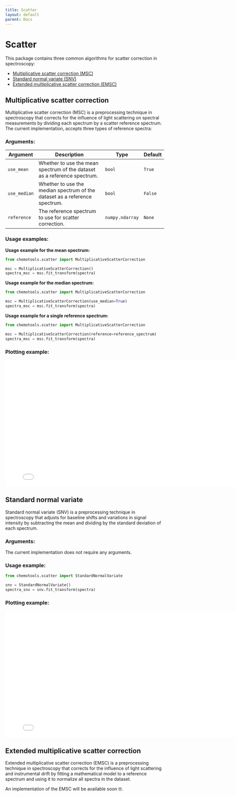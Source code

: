 ```yaml
---
title: Scatter
layout: default
parent: Docs
---
```


# __Scatter__

This package contains three common algorithms for scatter correction in spectroscopy:

- [Multiplicative scatter correction (MSC)](#multiplicative-scatter-correction)
- [Standard normal variate (SNV)](#standard-normal-variate)
- [Extended multiplicative scatter correction (EMSC)](#extended-multiplicative-scatter-correction)

## __Multiplicative scatter correction__
Multiplicative scatter correction (MSC) is a preprocessing technique in spectroscopy that corrects for the influence of light scattering on spectral measurements by dividing each spectrum by a scatter reference spectrum. The current implementation, accepts three types of reference spectra:

### __Arguments__:

| Argument | Description | Type | Default |
| --- | --- | --- | --- |
|```use_mean``` | Whether to use the mean spectrum of the dataset as a reference spectrum. | ```bool``` | ```True``` |
| ```use_median``` | Whether to use the median spectrum of the dataset as a reference spectrum. | ```bool``` | ```False``` |
| ```reference``` | The reference spectrum to use for scatter correction. | ```numpy.ndarray``` | ```None``` |

### __Usage examples__:

__Usage example for the mean spectrum:__

```python
from chemotools.scatter import MultiplicativeScatterCorrection

msc = MultiplicativeScatterCorrection()
spectra_msc = msc.fit_transform(spectra)
``` 

__Usage example for the median spectrum:__

```python
from chemotools.scatter import MultiplicativeScatterCorrection

msc = MultiplicativeScatterCorrection(use_median=True)
spectra_msc = msc.fit_transform(spectra)
``` 

__Usage example for a single reference spectrum:__

```python
from chemotools.scatter import MultiplicativeScatterCorrection

msc = MultiplicativeScatterCorrection(reference=reference_spectrum)
spectra_msc = msc.fit_transform(spectra)
```

### __Plotting example__:

<iframe src="figures/multiplicative_signal_correction.html" width="800px" height="400px" style="border: none;"></iframe>

## __Standard normal variate__
Standard normal variate (SNV) is a preprocessing technique in spectroscopy that adjusts for baseline shifts and variations in signal intensity by subtracting the mean and dividing by the standard deviation of each spectrum.


### __Arguments__:

The current implementation does not require any arguments.


### __Usage example__:

```python
from chemotools.scatter import StandardNormalVariate

snv = StandardNormalVariate()
spectra_snv = snv.fit_transform(spectra)
```

### __Plotting example__:
<iframe src="figures/standard_normal_variate.html" width="800px" height="400px" style="border: none;"></iframe>

## __Extended multiplicative scatter correction__
Extended multiplicative scatter correction (EMSC) is a preprocessing technique in spectroscopy that corrects for the influence of light scattering and instrumental drift by fitting a mathematical model to a reference spectrum and using it to normalize all spectra in the dataset.

An implementation of the EMSC will be available soon 🤓.